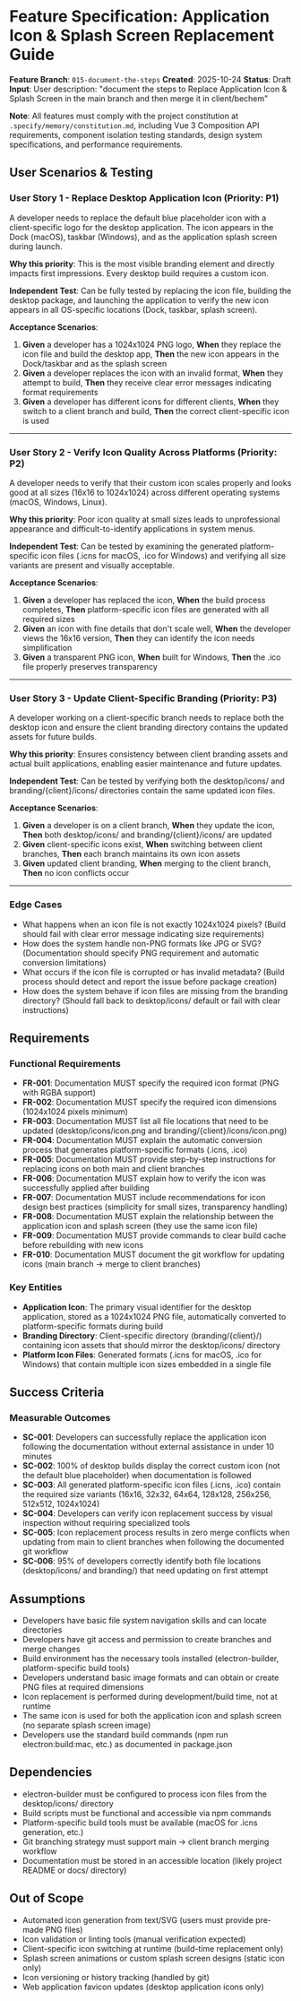 # Feature Specification: Application Icon & Splash Screen Replacement Guide

**Feature Branch**: `015-document-the-steps`
**Created**: 2025-10-24
**Status**: Draft
**Input**: User description: "document the steps to Replace Application Icon & Splash Screen in the main branch and then merge it  in client/bechem"

**Note**: All features must comply with the project constitution at `.specify/memory/constitution.md`, including Vue 3 Composition API requirements, component isolation testing standards, design system specifications, and performance requirements.

## User Scenarios & Testing

### User Story 1 - Replace Desktop Application Icon (Priority: P1)

A developer needs to replace the default blue placeholder icon with a client-specific logo for the desktop application. The icon appears in the Dock (macOS), taskbar (Windows), and as the application splash screen during launch.

**Why this priority**: This is the most visible branding element and directly impacts first impressions. Every desktop build requires a custom icon.

**Independent Test**: Can be fully tested by replacing the icon file, building the desktop package, and launching the application to verify the new icon appears in all OS-specific locations (Dock, taskbar, splash screen).

**Acceptance Scenarios**:

1. **Given** a developer has a 1024x1024 PNG logo, **When** they replace the icon file and build the desktop app, **Then** the new icon appears in the Dock/taskbar and as the splash screen
2. **Given** a developer replaces the icon with an invalid format, **When** they attempt to build, **Then** they receive clear error messages indicating format requirements
3. **Given** a developer has different icons for different clients, **When** they switch to a client branch and build, **Then** the correct client-specific icon is used

---

### User Story 2 - Verify Icon Quality Across Platforms (Priority: P2)

A developer needs to verify that their custom icon scales properly and looks good at all sizes (16x16 to 1024x1024) across different operating systems (macOS, Windows, Linux).

**Why this priority**: Poor icon quality at small sizes leads to unprofessional appearance and difficult-to-identify applications in system menus.

**Independent Test**: Can be tested by examining the generated platform-specific icon files (.icns for macOS, .ico for Windows) and verifying all size variants are present and visually acceptable.

**Acceptance Scenarios**:

1. **Given** a developer has replaced the icon, **When** the build process completes, **Then** platform-specific icon files are generated with all required sizes
2. **Given** an icon with fine details that don't scale well, **When** the developer views the 16x16 version, **Then** they can identify the icon needs simplification
3. **Given** a transparent PNG icon, **When** built for Windows, **Then** the .ico file properly preserves transparency

---

### User Story 3 - Update Client-Specific Branding (Priority: P3)

A developer working on a client-specific branch needs to replace both the desktop icon and ensure the client branding directory contains the updated assets for future builds.

**Why this priority**: Ensures consistency between client branding assets and actual built applications, enabling easier maintenance and future updates.

**Independent Test**: Can be tested by verifying both the desktop/icons/ and branding/{client}/icons/ directories contain the same updated icon files.

**Acceptance Scenarios**:

1. **Given** a developer is on a client branch, **When** they update the icon, **Then** both desktop/icons/ and branding/{client}/icons/ are updated
2. **Given** client-specific icons exist, **When** switching between client branches, **Then** each branch maintains its own icon assets
3. **Given** updated client branding, **When** merging to the client branch, **Then** no icon conflicts occur

---

### Edge Cases

- What happens when an icon file is not exactly 1024x1024 pixels? (Build should fail with clear error message indicating size requirements)
- How does the system handle non-PNG formats like JPG or SVG? (Documentation should specify PNG requirement and automatic conversion limitations)
- What occurs if the icon file is corrupted or has invalid metadata? (Build process should detect and report the issue before package creation)
- How does the system behave if icon files are missing from the branding directory? (Should fall back to desktop/icons/ default or fail with clear instructions)

## Requirements

### Functional Requirements

- **FR-001**: Documentation MUST specify the required icon format (PNG with RGBA support)
- **FR-002**: Documentation MUST specify the required icon dimensions (1024x1024 pixels minimum)
- **FR-003**: Documentation MUST list all file locations that need to be updated (desktop/icons/icon.png and branding/{client}/icons/icon.png)
- **FR-004**: Documentation MUST explain the automatic conversion process that generates platform-specific formats (.icns, .ico)
- **FR-005**: Documentation MUST provide step-by-step instructions for replacing icons on both main and client branches
- **FR-006**: Documentation MUST explain how to verify the icon was successfully applied after building
- **FR-007**: Documentation MUST include recommendations for icon design best practices (simplicity for small sizes, transparency handling)
- **FR-008**: Documentation MUST explain the relationship between the application icon and splash screen (they use the same icon file)
- **FR-009**: Documentation MUST provide commands to clear build cache before rebuilding with new icons
- **FR-010**: Documentation MUST document the git workflow for updating icons (main branch → merge to client branches)

### Key Entities

- **Application Icon**: The primary visual identifier for the desktop application, stored as a 1024x1024 PNG file, automatically converted to platform-specific formats during build
- **Branding Directory**: Client-specific directory (branding/{client}/) containing icon assets that should mirror the desktop/icons/ directory
- **Platform Icon Files**: Generated formats (.icns for macOS, .ico for Windows) that contain multiple icon sizes embedded in a single file

## Success Criteria

### Measurable Outcomes

- **SC-001**: Developers can successfully replace the application icon following the documentation without external assistance in under 10 minutes
- **SC-002**: 100% of desktop builds display the correct custom icon (not the default blue placeholder) when documentation is followed
- **SC-003**: All generated platform-specific icon files (.icns, .ico) contain the required size variants (16x16, 32x32, 64x64, 128x128, 256x256, 512x512, 1024x1024)
- **SC-004**: Developers can verify icon replacement success by visual inspection without requiring specialized tools
- **SC-005**: Icon replacement process results in zero merge conflicts when updating from main to client branches when following the documented git workflow
- **SC-006**: 95% of developers correctly identify both file locations (desktop/icons/ and branding/) that need updating on first attempt

## Assumptions

- Developers have basic file system navigation skills and can locate directories
- Developers have git access and permission to create branches and merge changes
- Build environment has the necessary tools installed (electron-builder, platform-specific build tools)
- Developers understand basic image formats and can obtain or create PNG files at required dimensions
- Icon replacement is performed during development/build time, not at runtime
- The same icon is used for both the application icon and splash screen (no separate splash screen image)
- Developers use the standard build commands (npm run electron:build:mac, etc.) as documented in package.json

## Dependencies

- electron-builder must be configured to process icon files from the desktop/icons/ directory
- Build scripts must be functional and accessible via npm commands
- Platform-specific build tools must be available (macOS for .icns generation, etc.)
- Git branching strategy must support main → client branch merging workflow
- Documentation must be stored in an accessible location (likely project README or docs/ directory)

## Out of Scope

- Automated icon generation from text/SVG (users must provide pre-made PNG files)
- Icon validation or linting tools (manual verification expected)
- Client-specific icon switching at runtime (build-time replacement only)
- Splash screen animations or custom splash screen designs (static icon only)
- Icon versioning or history tracking (handled by git)
- Web application favicon updates (desktop application icons only)
